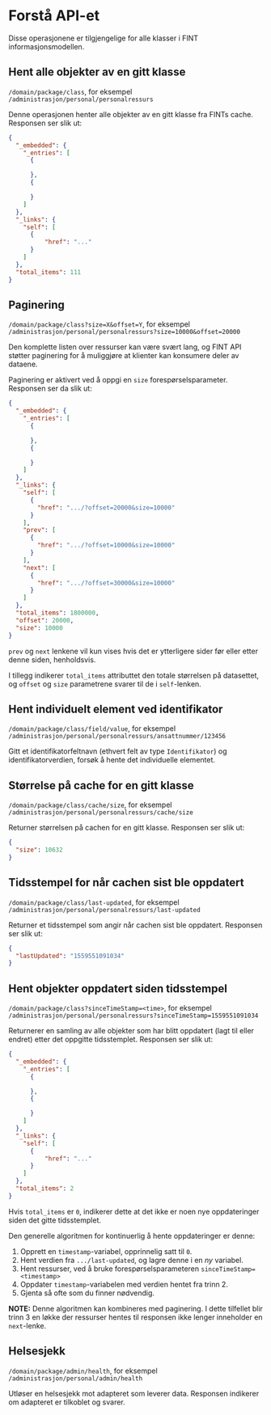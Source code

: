 # Forstå API-et

Disse operasjonene er tilgjengelige for alle klasser i FINT informasjonsmodellen.

## Hent alle objekter av en gitt klasse

`/domain/package/class`, for eksempel `/administrasjon/personal/personalressurs`

Denne operasjonen henter alle objekter av en gitt klasse fra FINTs cache. Responsen ser slik ut:


```json
{
  "_embedded": {
    "_entries": [
      {

      },
      {

      }
    ]
  },
  "_links": {
    "self": [
      {
          "href": "..."
      }
    ]
  },
  "total_items": 111
}
```

## Paginering

`/domain/package/class?size=X&offset=Y`, for eksempel `/administrasjon/personal/personalressurs?size=10000&offset=20000`

Den komplette listen over ressurser kan være svært lang, og FINT API støtter paginering for å muliggjøre at klienter kan konsumere deler av dataene.

Paginering er aktivert ved å oppgi en `size` forespørselsparameter. Responsen ser da slik ut:

```json
{
  "_embedded": {
    "_entries": [
      {

      },
      {

      }
    ]
  },
  "_links": {
    "self": [
      {
        "href": ".../?offset=20000&size=10000"
      }
    ],
    "prev": [
      {
        "href": ".../?offset=10000&size=10000"
      }
    ],
    "next": [
      {
        "href": ".../?offset=30000&size=10000"
      }
    ]
  },
  "total_items": 1800000,
  "offset": 20000,
  "size": 10000
}
```

`prev` og `next` lenkene vil kun vises hvis det er ytterligere sider før eller etter denne siden, henholdsvis.

I tillegg indikerer `total_items` attributtet den totale størrelsen på datasettet, og `offset` og `size` parametrene svarer til de i `self`-lenken.


## Hent individuelt element ved identifikator

`/domain/package/class/field/value`, for eksempel `/administrasjon/personal/personalressurs/ansattnummer/123456`

Gitt et identifikatorfeltnavn (ethvert felt av type `Identifikator`) og identifikatorverdien, forsøk å hente det individuelle elementet.

## Størrelse på cache for en gitt klasse

`/domain/package/class/cache/size`, for eksempel `/administrasjon/personal/personalressurs/cache/size`

Returner størrelsen på cachen for en gitt klasse. Responsen ser slik ut:

```json
{
  "size": 10632
}
```

## Tidsstempel for når cachen sist ble oppdatert

`/domain/package/class/last-updated`, for eksempel `/administrasjon/personal/personalressurs/last-updated`

Returner et tidsstempel som angir når cachen sist ble oppdatert. Responsen ser slik ut:

```json
{
  "lastUpdated": "1559551091034"
}
```

## Hent objekter oppdatert siden tidsstempel

`/domain/package/class?sinceTimeStamp=<time>`, for eksempel `/administrasjon/personal/personalressurs?sinceTimeStamp=1559551091034`

Returnerer en samling av alle objekter som har blitt oppdatert (lagt til eller endret) etter det oppgitte tidsstemplet. Responsen ser slik ut:

```json
{
  "_embedded": {
    "_entries": [
      {

      },
      {

      }
    ]
  },
  "_links": {
    "self": [
      {
          "href": "..."
      }
    ]
  },
  "total_items": 2
}
```

Hvis `total_items` er `0`, indikerer dette at det ikke er noen nye oppdateringer siden det gitte tidsstemplet.

Den generelle algoritmen for kontinuerlig å hente oppdateringer er denne:

1. Opprett en `timestamp`-variabel, opprinnelig satt til `0`.
2. Hent verdien fra `.../last-updated`, og lagre denne i en _ny_ variabel.
3. Hent ressurser, ved å bruke forespørselsparameteren `sinceTimeStamp=<timestamp>`
4. Oppdater `timestamp`-variabelen med verdien hentet fra trinn 2.
5. Gjenta så ofte som du finner nødvendig.

__NOTE:__ Denne algoritmen kan kombineres med paginering. I dette tilfellet blir trinn 3 en løkke der ressurser
hentes til responsen ikke lenger inneholder en `next`-lenke.

## Helsesjekk

`/domain/package/admin/health`, for eksempel `/administrasjon/personal/admin/health`

Utløser en helsesjekk mot adapteret som leverer data. Responsen indikerer om adapteret er tilkoblet og svarer.



